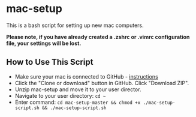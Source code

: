 # mac-setup

This is a bash script for setting up new mac computers.

**Please note, if you have already created a .zshrc or .vimrc configuration file, your settings will be lost.**

## How to Use This Script
- Make sure your mac is connected to GitHub - [instructions](https://help.github.com/en/articles/set-up-git)
- Click the "Clone or download" button in GitHub. Click "Download ZIP".
- Unzip mac-setup and move it to your user director.
- Navigate to your user directory: `cd ~`
- Enter command: `cd mac-setup-master && chmod +x ./mac-setup-script.sh && ./mac-setup-script.sh`
